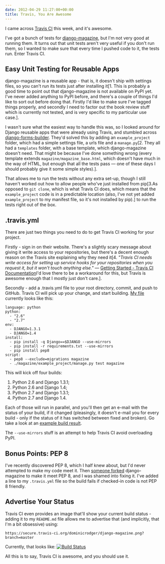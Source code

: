 ```yaml
---
date: 2012-04-29 11:27:00+00:00
title: Travis, You Are Awesome
---
```


I came across [Travis CI](http://travis-ci.org) this week, and it's
awesome.

I've got a bunch of tests for
[django-magazine](https://github.com/dominicrodger/django-magazine),
but I'm not very good at running them. It turns out that unit tests
aren't very useful if you don't run them, so I wanted to make sure
that every time I pushed code to it, the tests run. Enter Travis CI.

<!-- more -->


## Easy Unit Testing for Reusable Apps


django-magazine is a reusable app - that is, it doesn't ship with
settings files, so you can't run its tests just after installing
it[1. This is probably a good time to point out that django-magazine
is not available on PyPI yet. I've never added anything to PyPI
before, and there's a couple of things I'd like to sort out before
doing that. Firstly I'd like to make sure I've tagged things
properly, and secondly I need to factor out the book review stuff
which is currently not tested, and is very specific to my particular
use case.].

I wasn't sure what the easiest way to handle this was, so I looked
around for Django reusable apps that were already using Travis, and
stumbled across
[django-forms-builder](https://github.com/stephenmcd/django-forms-builder). They'd
solved this by adding an `example_project` folder, which had a simple
settings file, a urls file and a `manage.py`[2. They all had a
`templates` folder, with a base template, which django-magazine
doesn't need. That might be because I've done something wrong (every
template extends `magazine/magazine_base.html`, which doesn't have
much in the way of HTML, but enough that all the tests pass — one of
these days I should probably give it some simple styles).].

That allows me to run the tests without any extra set-up, though I
still haven't worked out how to allow people who've just installed
from pip[3.As opposed to `git clone`, which is what Travis CI does,
which means that the `example_project` code is in a predictable
location (also, I've not yet added `example_project` to my manifest
file, so it's not installed by pip).] to run the tests right out of
the box.


## .travis.yml


There are just two things you need to do to get Travis CI working for your project.

Firstly - sign in on their website. There's a slightly scary message
about giving it write access to your repositories, but there's a
decent enough reason on the Travis site explaining why they need
it[4. _"Travis CI needs write access for setting up service hooks for
your repositories when you request it, but it won't touch anything
else."_ — [Getting Started - Travis CI
Documentation](http://about.travis-ci.org/docs/user/getting-started/)I'd
love there to be a workaround for this, but Travis is awesome enough
that I mostly just don't care.].

Secondly - add a .travis.yml file to your root directory, commit, and
push to GitHub. Travis CI will pick up your change, and start
building. [My
file](https://github.com/dominicrodger/django-magazine/blob/28086f124e6752bad9f78466739673871adb5242/.travis.yml)
currently looks like this:

```
language: python
python:
  - "2.6"
  - "2.7"
env:
  - DJANGO=1.3.1
  - DJANGO=1.4
install:
  - pip install -q Django==$DJANGO --use-mirrors
  - pip install -r requirements.txt --use-mirrors
  - pip install pep8
script:
  - pep8 --exclude=migrations magazine
  - ./magazine/example_project/manage.py test magazine
```

This will kick off four builds:

1. Python 2.6 and Django 1.3.1;
2. Python 2.6 and Django 1.4;
3. Python 2.7 and Django 1.3.1;
4. Python 2.7 and Django 1.4.

Each of those will run in parallel, and you'll then get an e-mail
with the status of your build, if it changed (pleasingly, it doesn't
e-mail you for every build - only if the status of it has switched
between fixed and broken). Go take a look at an [example build
result](http://travis-ci.org/#!/dominicrodger/django-magazine/builds/1199479).

The `--use-mirrors` stuff is an attempt to help Travis CI avoid
overloading PyPI.

## Bonus Points: PEP 8

I've recently discovered PEP 8, which I half knew about, but I'd
never attempted to make my code meet it. Then [someone
forked](https://github.com/joshuajonah/django-magazine)
django-magazine to make it meet PEP 8, and I was shamed into fixing
it. I've added a line to my `.travis.yml` file so the build fails if
checked-in code is not PEP 8 friendly.


## Advertise Your Status


Travis CI even provides an image that'll show your current build
status - adding it to my `README.md` file allows me to advertise that
(and implicitly, that I'm a bit obsessive) using:


```
https://secure.travis-ci.org/dominicrodger/django-magazine.png?branch=master
```


Currently, that looks like: [![Build
Status](https://secure.travis-ci.org/dominicrodger/django-magazine.png?branch=master)
](http://travis-ci.org/dominicrodger/django-magazine)

All this is to say, Travis CI is awesome, and you should use it.
